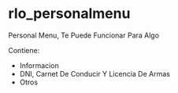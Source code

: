 # rlo_personalmenu
Personal Menu, Te Puede Funcionar Para Algo

Contiene:
- Informacion
- DNI, Carnet De Conducir Y Licencia De Armas
- Otros
